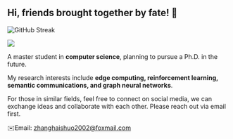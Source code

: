 ## Hi, friends brought together by fate! 🏸
![GitHub Streak](https://streak-stats.demolab.com/?user=cloudpetticoats)

![](https://komarev.com/ghpvc/?username=cloudpetticoats&color=blueviolet&style=for-the-badge)

A master student in **computer science**, planning to pursue a Ph.D. in the future. 

My research interests include **edge computing, reinforcement learning, semantic communications, and graph neural networks**.

For those in similar fields, feel free to connect on social media, we can exchange ideas and collaborate with each other. Please reach out via email first.

✉️Email: zhanghaishuo2002@foxmail.com
<!--
**cloudpetticoats/cloudpetticoats** is a ✨ _special_ ✨ repository because its `README.md` (this file) appears on your GitHub profile.

Here are some ideas to get you started:

- 🔭 I’m currently working on ...
- 🌱 I’m currently learning ...
- 👯 I’m looking to collaborate on ...
- 🤔 I’m looking for help with ...
- 💬 Ask me about ...
- 📫 How to reach me: ...
- 😄 Pronouns: ...
- ⚡ Fun fact: ...
-->
